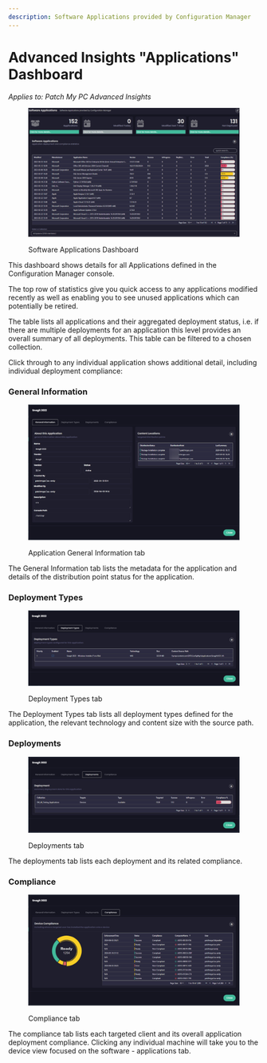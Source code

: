 ```yaml
---
description: Software Applications provided by Configuration Manager
---
```


# Advanced Insights "Applications" Dashboard

_Applies to: Patch My PC Advanced Insights_

<figure><img src="/_images/gitbook/image%20%281540%29.png" alt=""><figcaption><p>Software Applications Dashboard</p></figcaption></figure>

This dashboard shows details for all Applications defined in the Configuration Manager console.&#x20;

The top row of statistics give you quick access to any applications modified recently as well as enabling you to see unused applications which can potentially be retired.

The table lists all applications and their aggregated deployment status, i.e. if there are multiple deployments for an application this level provides an overall summary of all deployments. This table can be filtered to a chosen collection.

Click through to any individual application shows additional detail, including individual deployment compliance:

### General Information

<figure><img src="/_images/gitbook/image%20%281542%29.png" alt=""><figcaption><p>Application General Information tab</p></figcaption></figure>

The General Information tab lists the metadata for the application and details of the distribution point status for the application.

### Deployment Types

<figure><img src="/_images/gitbook/image%20%281543%29.png" alt=""><figcaption><p>Deployment Types tab</p></figcaption></figure>

The Deployment Types tab lists all deployment types defined for the application, the relevant technology and content size with the source path.

### Deployments

<figure><img src="/_images/gitbook/image%20%281544%29.png" alt=""><figcaption><p>Deployments tab</p></figcaption></figure>

The deployments tab lists each deployment and its related compliance.

### Compliance

<figure><img src="/_images/gitbook/image%20%281545%29.png" alt=""><figcaption><p>Compliance tab</p></figcaption></figure>

The compliance tab lists each targeted client and its overall application deployment compliance. Clicking any individual machine will take you to the device view focused on the software - applications tab.
